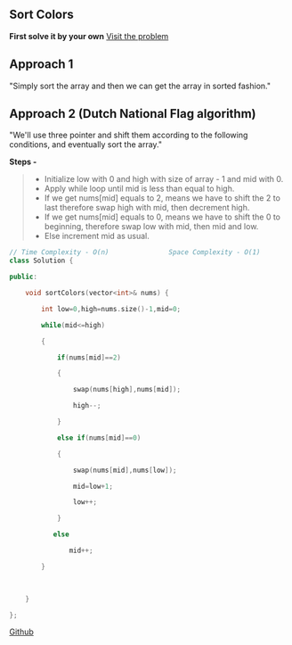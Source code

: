 ## Sort Colors

**First solve it by your own** [Visit the problem](https://leetcode.com/problems/sort-colors/)

## Approach 1 

"Simply sort the array and then we can get the array in sorted fashion."

## Approach 2  (Dutch National Flag algorithm)

"We'll use three pointer and shift them according to the following conditions, and eventually sort the array."

**Steps -**

> - Initialize low with 0 and high with size of array - 1 and mid with 0.
> - Apply while loop until mid is less than equal to high.
> - If we get nums[mid] equals to 2, means we have to shift the 2 to last therefore swap high with mid, then decrement high.
> - If we get nums[mid] equals to 0, means we have to shift the 0 to beginning, therefore swap low with mid, then mid and low.
> - Else increment mid as usual.

```cpp
// Time Complexity - O(n)               Space Complexity - O(1)
class Solution {

public:

    void sortColors(vector<int>& nums) {

        int low=0,high=nums.size()-1,mid=0;

        while(mid<=high)

        {

            if(nums[mid]==2)

            {

                swap(nums[high],nums[mid]);

                high--;

            }

            else if(nums[mid]==0)

            {

                swap(nums[mid],nums[low]);

                mid=low+1;

                low++;

            }

           else

               mid++;

        }

        

    }

};
```

[Github](https://github.com/Hg03/)
